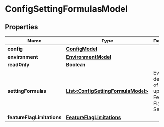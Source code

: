 

# ConfigSettingFormulasModel


## Properties

| Name | Type | Description | Notes |
|------------ | ------------- | ------------- | -------------|
|**config** | [**ConfigModel**](ConfigModel.md) |  |  [optional] |
|**environment** | [**EnvironmentModel**](EnvironmentModel.md) |  |  [optional] |
|**readOnly** | **Boolean** |  |  [optional] |
|**settingFormulas** | [**List&lt;ConfigSettingFormulaModel&gt;**](ConfigSettingFormulaModel.md) | Evaluation descriptors of each updated Feature Flag and Setting. |  [optional] |
|**featureFlagLimitations** | [**FeatureFlagLimitations**](FeatureFlagLimitations.md) |  |  [optional] |



